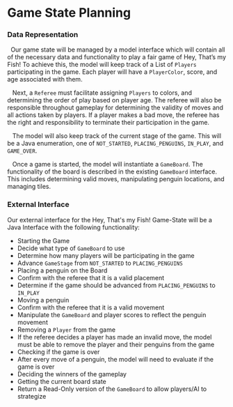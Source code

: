 # Game State Planning

### Data Representation
&nbsp;&nbsp;Our game state will be managed by a model interface which will contain all of the
necessary data and functionality to play a fair game of Hey, That’s my Fish! To
achieve this, the model will keep track of a List of `Players` participating in the
game. Each player will have a `PlayerColor`, score, and age associated with them.


&nbsp;&nbsp; Next, a `Referee` must facilitate assigning `Players` to colors, and determining the
order of play based on player age. The referee will also be responsible throughout
gameplay for determining the validity of moves and all actions taken by players.
If a player makes a bad move, the referee has the right and responsibility to
terminate their participation in the game.

&nbsp;&nbsp; The model will also keep track of the current stage of the game.
This will be a Java enumeration, one of `NOT_STARTED`, `PLACING_PENGUINS`, `IN_PLAY`,
and `GAME_OVER`.

&nbsp;&nbsp; Once a game is started, the model will instantiate a `GameBoard`.
The functionality of the board is described in the existing `GameBoard`
interface. This includes determining valid moves, manipulating penguin 
locations, and managing tiles.

### External Interface

Our external interface for the Hey, That's my Fish! Game-State will be a
Java Interface with the following functionality:

* Starting the Game
 * Decide what type of `GameBoard` to use
 * Determine how many players will be participating in the game
 * Advance `GameStage` from `NOT_STARTED` to `PLACING_PENGUINS`
* Placing a penguin on the Board
 * Confirm with the referee that it is a valid placement
 * Determine if the game should be advanced from `PLACING_PENGUINS` to `IN_PLAY`
* Moving a penguin
 * Confirm with the referee that it is a valid movement
 * Manipulate the `GameBoard` and player scores to reflect the penguin movement
* Removing a `Player` from the game
 * If the referee decides a player has made an invalid move, the model must be able to
 remove the player and their penguins from the game
* Checking if the game is over
 * After every move of a penguin, the model will need to evaluate if the game is over
* Deciding the winners of the gameplay
* Getting the current board state
 * Return a Read-Only version of the `GameBoard` to allow players/AI to strategize
